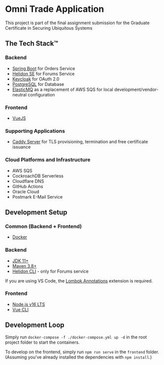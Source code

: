 # Omni Trade Application

This project is part of the final assignment submission for the Graduate
Certificate in Securing Ubiquitous Systems

## The Tech Stack™

### Backend

- [Spring Boot](https://spring.io/) for Orders Service
- [Helidon SE](https://helidon.io/) for Forums Service
- [Keycloak](https://www.keycloak.org/) for OAuth 2.0
- [PostgreSQL](https://www.postgresql.org/) for Database
- [ElasticMQ](https://github.com/softwaremill/elasticmq) as a replacement of AWS
  SQS for local development/vendor-neutral configuration

### Frontend

- [VueJS](https://vuejs.org/)

### Supporting Applications

- [Caddy Server](https://caddyserver.com/) for TLS provisioning, termination and
free certificate issuance

### Cloud Platforms and Infrastructure

- AWS SQS
- CockroachDB Serverless
- Cloudflare DNS
- GitHub Actions
- Oracle Cloud
- Postmark E-Mail Service

## Development Setup

### Common (Backend + Frontend)

- [Docker](https://www.docker.com/)

### Backend

- [JDK 11+](https://www.oracle.com/technetwork/java/javase/downloads/jdk11-downloads-5066655.html)
- [Maven 3.8+](https://maven.apache.org/download.html)
- [Helidon CLI](https://helidon.io/) - only for Forums service

If you are using VS Code, the
[Lombok Annotations](https://marketplace.visualstudio.com/items?itemName=GabrielBB.vscode-lombok)
extension is required.

### Frontend

- [Node.js v16 LTS](https://nodejs.org/en/download/)
- [Vue CLI](https://cli.vuejs.org/)

## Development Loop

Simply run `docker-compose -f ./docker-compose.yml up -d` in the root project
folder to start the containers.

To develop on the frontend, simply run `npm run serve` in the `frontend` folder.
(Assuming you've already installed the dependencies with `npm install`.)
